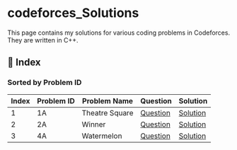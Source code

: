 # codeforces_Solutions
This page contains my solutions for various coding problems in Codeforces. They are written in C++.
## 📘 Index

### Sorted by Problem ID

| Index | Problem ID | Problem Name             | Question | Solution |
|-------|------------|--------------------------|----------|----------|
| 1     | 1A         | Theatre Square           | [Question](https://codeforces.com/problemset/problem/1/A) | [Solution](./Arrays/TheatreSquare.java) |
| 2     | 2A         | Winner                   | [Question](https://codeforces.com/problemset/problem/2/A) | [Solution](./Arrays/Winner.java) |
| 3     | 4A         | Watermelon               | [Question](https://codeforces.com/problemset/problem/4/A) | [Solution](./Arrays/Watermelon.java) |

